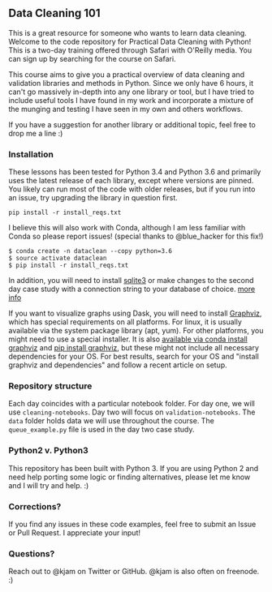 ## Data Cleaning 101 
This is a great resource for someone who wants to learn data cleaning.
Welcome to the code repository for Practical Data Cleaning with Python! This is a two-day training offered through Safari with O'Reilly media. You can sign up by searching for the course on Safari.

This course aims to give you a practical overview of data cleaning and validation libraries and methods in Python. Since we only have 6 hours, it can't go massively in-depth into any one library or tool, but I have tried to include useful tools I have found in my work and incorporate a mixture of the munging and testing I have seen in my own and others workflows. 

If you have a suggestion for another library or additional topic, feel free to drop me a line :)

### Installation

These lessons has been tested for Python 3.4 and Python 3.6 and primarily uses the latest release of each library, except where versions are pinned. You likely can run most of the code with older releases, but if you run into an issue, try upgrading the library in question first.

```pip install -r install_reqs.txt```


I believe this will also work with Conda, although I am less familiar with Conda so please report issues! (special thanks to @blue_hacker for this fix!)

```
$ conda create -n dataclean --copy python=3.6
$ source activate dataclean
$ pip install -r install_reqs.txt
```

In addition, you will need to install [sqlite3](https://www.sqlite.org/) or make changes to the second day case study with a connection string to your database of choice. [more info](https://dataset.readthedocs.io/en/latest/quickstart.html#connecting-to-a-database)

If you want to visualize graphs using Dask, you will need to install [Graphviz](http://www.graphviz.org/), which has special requirements on all platforms. For linux, it is usually available via the system package library (apt, yum). For other platforms, you might need to use a special installer. It is also [available via conda install graphviz](https://anaconda.org/anaconda/graphviz) and [pip install graphviz](https://pypi.python.org/pypi/graphviz), but these might not include all necessary dependencies for your OS. For best results, search for your
OS and "install graphviz and dependencies" and follow a recent article on setup.

### Repository structure

Each day coincides with a particular notebook folder. For day one, we will use `cleaning-notebooks`. Day two will focus on `validation-notebooks`. The `data` folder holds data we will use throughout the course. The `queue_example.py` file is used in the day two case study.


### Python2 v. Python3

This repository has been built with Python 3. If you are using Python 2 and need help porting some logic or finding alternatives, please let me know and I will try and help. :)

### Corrections?

If you find any issues in these code examples, feel free to submit an Issue or Pull Request. I appreciate your input!

### Questions?

Reach out to @kjam on Twitter or GitHub. @kjam is also often on freenode. :)
